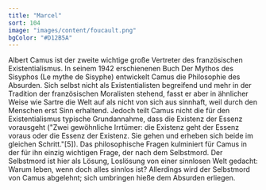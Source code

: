 ```yaml
---
title: "Marcel"
sort: 104
image: "images/content/foucault.png"
bgColor: "#D12B5A"
---
```


Albert Camus ist der zweite wichtige große Vertreter des französischen Existentialismus. In seinem 1942 erschienenen Buch Der Mythos des Sisyphos (Le mythe de Sisyphe) entwickelt Camus die Philosophie des Absurden. Sich selbst nicht als Existentialisten begreifend und mehr in der Tradition der französischen Moralisten stehend, fasst er aber in ähnlicher Weise wie Sartre die Welt auf als nicht von sich aus sinnhaft, weil durch den Menschen erst Sinn erhaltend. Jedoch teilt Camus nicht die für den Existentialismus typische Grundannahme, dass die Existenz der Essenz vorausgeht ("Zwei gewöhnliche Irrtümer: die Existenz geht der Essenz voraus oder die Essenz der Existenz. Sie gehen und erheben sich beide im gleichen Schritt."[5]). Das philosophische Fragen kulminiert für Camus in der für ihn einzig wichtigen Frage, der nach dem Selbstmord. Der Selbstmord ist hier als Lösung, Loslösung von einer sinnlosen Welt gedacht: Warum leben, wenn doch alles sinnlos ist? Allerdings wird der Selbstmord von Camus abgelehnt; sich umbringen hieße dem Absurden erliegen.